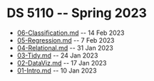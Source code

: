 # DS 5110 -- Spring 2023

* [06-Classification.md](06-Classification.md) -- 14 Feb 2023
* [05-Regression.md](05-Regression.md) -- 7 Feb 2023
* [04-Relational.md](04-Relational.md) -- 31 Jan 2023
* [03-Tidy.md](03-Tidy.md) -- 24 Jan 2023
* [02-DataViz.md](02-DataViz.md) -- 17 Jan 2023
* [01-Intro.md](01-Intro.md) -- 10 Jan 2023
